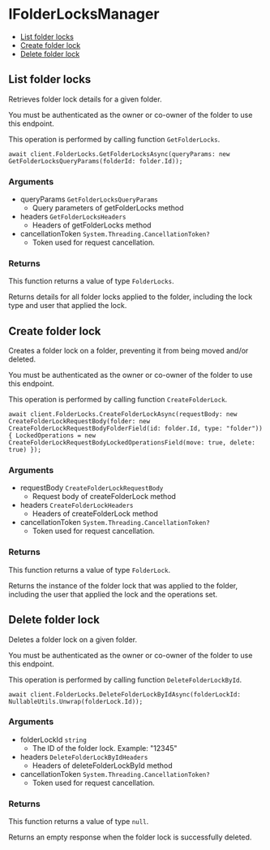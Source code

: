 # IFolderLocksManager


- [List folder locks](#list-folder-locks)
- [Create folder lock](#create-folder-lock)
- [Delete folder lock](#delete-folder-lock)

## List folder locks

Retrieves folder lock details for a given folder.

You must be authenticated as the owner or co-owner of the folder to
use this endpoint.

This operation is performed by calling function `GetFolderLocks`.



```
await client.FolderLocks.GetFolderLocksAsync(queryParams: new GetFolderLocksQueryParams(folderId: folder.Id));
```

### Arguments

- queryParams `GetFolderLocksQueryParams`
  - Query parameters of getFolderLocks method
- headers `GetFolderLocksHeaders`
  - Headers of getFolderLocks method
- cancellationToken `System.Threading.CancellationToken?`
  - Token used for request cancellation.


### Returns

This function returns a value of type `FolderLocks`.

Returns details for all folder locks applied to the folder, including the
lock type and user that applied the lock.


## Create folder lock

Creates a folder lock on a folder, preventing it from being moved and/or
deleted.

You must be authenticated as the owner or co-owner of the folder to
use this endpoint.

This operation is performed by calling function `CreateFolderLock`.



```
await client.FolderLocks.CreateFolderLockAsync(requestBody: new CreateFolderLockRequestBody(folder: new CreateFolderLockRequestBodyFolderField(id: folder.Id, type: "folder")) { LockedOperations = new CreateFolderLockRequestBodyLockedOperationsField(move: true, delete: true) });
```

### Arguments

- requestBody `CreateFolderLockRequestBody`
  - Request body of createFolderLock method
- headers `CreateFolderLockHeaders`
  - Headers of createFolderLock method
- cancellationToken `System.Threading.CancellationToken?`
  - Token used for request cancellation.


### Returns

This function returns a value of type `FolderLock`.

Returns the instance of the folder lock that was applied to the folder,
including the user that applied the lock and the operations set.


## Delete folder lock

Deletes a folder lock on a given folder.

You must be authenticated as the owner or co-owner of the folder to
use this endpoint.

This operation is performed by calling function `DeleteFolderLockById`.



```
await client.FolderLocks.DeleteFolderLockByIdAsync(folderLockId: NullableUtils.Unwrap(folderLock.Id));
```

### Arguments

- folderLockId `string`
  - The ID of the folder lock. Example: "12345"
- headers `DeleteFolderLockByIdHeaders`
  - Headers of deleteFolderLockById method
- cancellationToken `System.Threading.CancellationToken?`
  - Token used for request cancellation.


### Returns

This function returns a value of type `null`.

Returns an empty response when the folder lock is successfully deleted.


